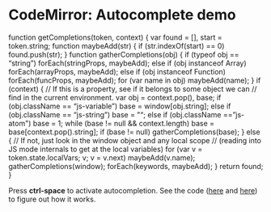CodeMirror: Autocomplete demo
=============================

function getCompletions(token, context) { var found = \[\], start = token.string; function maybeAdd(str) { if (str.indexOf(start) == 0) found.push(str); } function gatherCompletions(obj) { if (typeof obj == “string”) forEach(stringProps, maybeAdd); else if (obj instanceof Array) forEach(arrayProps, maybeAdd); else if (obj instanceof Function) forEach(funcProps, maybeAdd); for (var name in obj) maybeAdd(name); } if (context) { // If this is a property, see if it belongs to some object we can // find in the current environment. var obj = context.pop(), base; if (obj.className == “js-variable”) base = window\[obj.string\]; else if (obj.className == “js-string”) base = "“; else if (obj.className ==”js-atom") base = 1; while (base != null && context.length) base = base\[context.pop().string\]; if (base != null) gatherCompletions(base); } else { // If not, just look in the window object and any local scope // (reading into JS mode internals to get at the local variables) for (var v = token.state.localVars; v; v = v.next) maybeAdd(v.name); gatherCompletions(window); forEach(keywords, maybeAdd); } return found; }

Press **ctrl-space** to activate autocompletion. See the code ([here](../lib/util/simple-hint.js) and [here](../lib/util/javascript-hint.js)) to figure out how it works.
